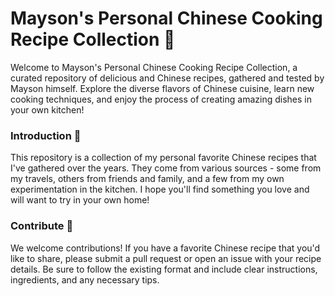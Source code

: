 Mayson's Personal Chinese Cooking Recipe Collection 🥢
===
 
Welcome to Mayson's Personal Chinese Cooking Recipe Collection, a curated repository of delicious and Chinese recipes, gathered and tested by Mayson himself. Explore the diverse flavors of Chinese cuisine, learn new cooking techniques, and enjoy the process of creating amazing dishes in your own kitchen!

### Introduction 🏡
This repository is a collection of my personal favorite Chinese recipes that I've gathered over the years. They come from various sources - some from my travels, others from friends and family, and a few from my own experimentation in the kitchen. I hope you'll find something you love and will want to try in your own home!

### Contribute 🤝
We welcome contributions! If you have a favorite Chinese recipe that you'd like to share, please submit a pull request or open an issue with your recipe details. Be sure to follow the existing format and include clear instructions, ingredients, and any necessary tips.

<!-- ### License 📄 
This repository is licensed under the MIT License. -->
